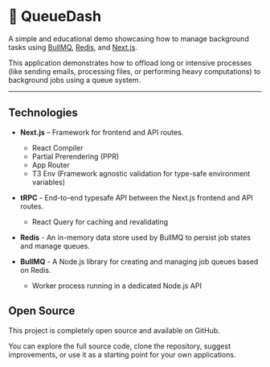 # 🎯 QueueDash

A simple and educational demo showcasing how to manage background tasks using [BullMQ](https://docs.bullmq.io/), [Redis](https://redis.io/), and [Next.js](https://nextjs.org/).

This application demonstrates how to offload long or intensive processes (like sending emails, processing files, or performing heavy computations) to background jobs using a queue system.

---

## Technologies

- **Next.js** – Framework for frontend and API routes.
   - React Compiler
   - Partial Prerendering (PPR)
   - App Router
   - T3 Env (Framework agnostic validation for type-safe environment variables)

- **tRPC** - End-to-end typesafe API between the Next.js frontend and API routes.
   - React Query for caching and revalidating

- **Redis** - An in-memory data store used by BullMQ to persist job states and manage queues.

- **BullMQ** - A Node.js library for creating and managing job queues based on Redis.
   - Worker process running in a dedicated Node.js API

## Open Source

This project is completely open source and available on GitHub.

You can explore the full source code, clone the repository, suggest improvements, or use it as a starting point for your own applications.
